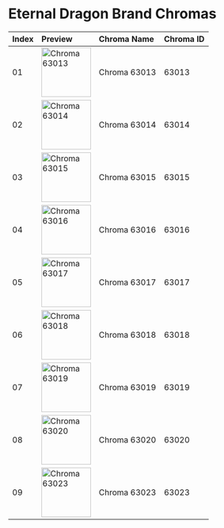 # Eternal Dragon Brand Chromas

| Index | Preview | Chroma Name | Chroma ID |
|:---|:---|:---|:---|
| 01 | <img src='https://raw.communitydragon.org/latest/plugins/rcp-be-lol-game-data/global/default/v1/champion-chroma-images/63/63013.png' alt='Chroma 63013' width='100'> | Chroma 63013 | 63013 |
| 02 | <img src='https://raw.communitydragon.org/latest/plugins/rcp-be-lol-game-data/global/default/v1/champion-chroma-images/63/63014.png' alt='Chroma 63014' width='100'> | Chroma 63014 | 63014 |
| 03 | <img src='https://raw.communitydragon.org/latest/plugins/rcp-be-lol-game-data/global/default/v1/champion-chroma-images/63/63015.png' alt='Chroma 63015' width='100'> | Chroma 63015 | 63015 |
| 04 | <img src='https://raw.communitydragon.org/latest/plugins/rcp-be-lol-game-data/global/default/v1/champion-chroma-images/63/63016.png' alt='Chroma 63016' width='100'> | Chroma 63016 | 63016 |
| 05 | <img src='https://raw.communitydragon.org/latest/plugins/rcp-be-lol-game-data/global/default/v1/champion-chroma-images/63/63017.png' alt='Chroma 63017' width='100'> | Chroma 63017 | 63017 |
| 06 | <img src='https://raw.communitydragon.org/latest/plugins/rcp-be-lol-game-data/global/default/v1/champion-chroma-images/63/63018.png' alt='Chroma 63018' width='100'> | Chroma 63018 | 63018 |
| 07 | <img src='https://raw.communitydragon.org/latest/plugins/rcp-be-lol-game-data/global/default/v1/champion-chroma-images/63/63019.png' alt='Chroma 63019' width='100'> | Chroma 63019 | 63019 |
| 08 | <img src='https://raw.communitydragon.org/latest/plugins/rcp-be-lol-game-data/global/default/v1/champion-chroma-images/63/63020.png' alt='Chroma 63020' width='100'> | Chroma 63020 | 63020 |
| 09 | <img src='https://raw.communitydragon.org/latest/plugins/rcp-be-lol-game-data/global/default/v1/champion-chroma-images/63/63023.png' alt='Chroma 63023' width='100'> | Chroma 63023 | 63023 |
